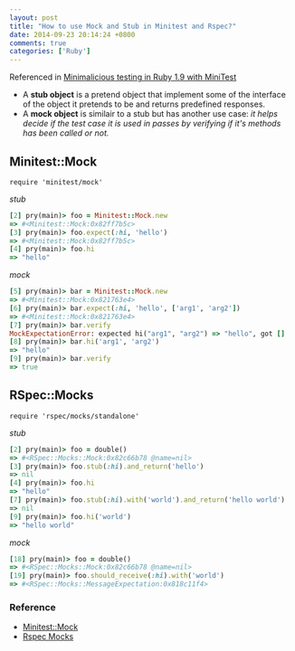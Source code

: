 ```yaml
---
layout: post
title: "How to use Mock and Stub in Minitest and Rspec?"
date: 2014-09-23 20:14:24 +0800
comments: true
categories: ['Ruby']
---
```


Referenced in [Minimalicious testing in Ruby 1.9 with MiniTest](http://blog.arvidandersson.se/2012/03/28/minimalicous-testing-in-ruby-1-9)

+ A **stub object** is a pretend object that implement some of the interface of the object it pretends to be and returns predefined responses. 
+ A **mock object** is similair to a stub but has another use case: *it helps decide if the test case it is used in passes by verifying if it's methods has been called or not.*


## Minitest::Mock

`require 'minitest/mock'`

*stub*

```ruby
[2] pry(main)> foo = Minitest::Mock.new
=> #<Minitest::Mock:0x82ff7b5c>
[3] pry(main)> foo.expect(:hi, 'hello')
=> #<Minitest::Mock:0x82ff7b5c>
[4] pry(main)> foo.hi
=> "hello"
```

*mock*

```ruby
[5] pry(main)> bar = Minitest::Mock.new
=> #<Minitest::Mock:0x821763e4>
[6] pry(main)> bar.expect(:hi, 'hello', ['arg1', 'arg2'])
=> #<Minitest::Mock:0x821763e4>
[7] pry(main)> bar.verify
MockExpectationError: expected hi("arg1", "arg2") => "hello", got []
[8] pry(main)> bar.hi('arg1', 'arg2')
=> "hello"
[9] pry(main)> bar.verify
=> true
```

## RSpec::Mocks

`require 'rspec/mocks/standalone'`

*stub*

```ruby
[2] pry(main)> foo = double()
=> #<RSpec::Mocks::Mock:0x82c66b78 @name=nil>
[3] pry(main)> foo.stub(:hi).and_return('hello')
=> nil
[4] pry(main)> foo.hi
=> "hello"
[7] pry(main)> foo.stub(:hi).with('world').and_return('hello world')
=> nil
[9] pry(main)> foo.hi('world')
=> "hello world"
```

*mock*

```ruby
[18] pry(main)> foo = double()
=> #<RSpec::Mocks::Mock:0x82c66b78 @name=nil>
[19] pry(main)> foo.should_receive(:hi).with('world')
=> #<RSpec::Mocks::MessageExpectation:0x818c11f4>
```

### Reference

+ [Minitest::Mock](http://www.ruby-doc.org/stdlib-2.0/libdoc/minitest/rdoc/MiniTest/Mock.html)
+ [Rspec Mocks](https://www.relishapp.com/rspec/rspec-mocks/v/2-3/docs/method-stubs)
